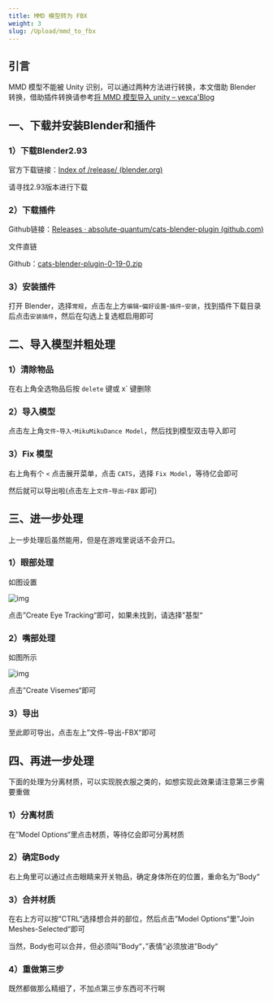 ```yaml
---
title: MMD 模型转为 FBX
weight: 3
slug: /Upload/mmd_to_fbx
---
```


## 引言

MMD 模型不能被 Unity 识别，可以通过两种方法进行转换，本文借助 Blender 转换，借助插件转换请参考[将 MMD 模型导入 unity – yexca'Blog](https://blog.yexca.net/archives/28/)

## 一、下载并安装Blender和插件

### 1）下载Blender2.93

官方下载链接：[Index of /release/ (blender.org)](https://download.blender.org/release/)

请寻找2.93版本进行下载

### 2）下载插件

Github链接：[Releases · absolute-quantum/cats-blender-plugin (github.com)](https://github.com/absolute-quantum/cats-blender-plugin/releases)

文件直链  

Github：[cats-blender-plugin-0-19-0.zip](https://github.com/absolute-quantum/cats-blender-plugin/releases/download/0.19.0/cats-blender-plugin-0-19-0.zip)  

### 3）安装插件

打开 Blender，选择`常规`，点击左上方`编辑`-`偏好设置`-`插件`-`安装`，找到插件下载目录后点击`安装插件`，然后在勾选上复选框启用即可

## 二、导入模型并粗处理

### 1）清除物品

在右上角全选物品后按 `delete` 键或 x` 键删除

### 2）导入模型

点击左上角`文件`-`导入`-`MikuMikuDance Model`，然后找到模型双击导入即可

### 3）Fix 模型

右上角有个 `<` 点击展开菜单，点击 `CATS`，选择 `Fix Model`，等待亿会即可

然后就可以导出啦(点击左上`文件`-`导出`-`FBX` 即可)

## 三、进一步处理

上一步处理后虽然能用，但是在游戏里说话不会开口。

### 1）眼部处理

如图设置

![img](https://jsd.cdn.zzko.cn/gh/yexca/picx-images-hosting@master/2022-VRChat/04-MMD2FBX/%E7%9C%BC%E9%83%A8%E8%BF%BD%E8%B8%AA.6a4bwsz8fyg0.webp)

点击”Create Eye Tracking“即可，如果未找到，请选择”基型“

### 2）嘴部处理

如图所示

![img](https://jsd.cdn.zzko.cn/gh/yexca/picx-images-hosting@master/2022-VRChat/04-MMD2FBX/%E5%98%B4%E9%83%A8%E5%8F%A3%E5%9E%8B.288ghboc1vvo.webp)

点击”Create Visemes“即可

### 3）导出

至此即可导出，点击左上”文件-导出-FBX“即可

## 四、再进一步处理

下面的处理为分离材质，可以实现脱衣服之类的，如想实现此效果请注意第三步需要重做

### 1）分离材质

在”Model Options“里点击材质，等待亿会即可分离材质

### 2）确定Body

右上角里可以通过点击眼睛来开关物品，确定身体所在的位置，重命名为”Body“

### 3）合并材质

在右上方可以按”CTRL“选择想合并的部位，然后点击”Model Options“里”Join Meshes-Selected“即可

当然，Body也可以合并，但必须叫”Body“，”表情“必须放进”Body“

### 4）重做第三步

既然都做那么精细了，不加点第三步东西可不行啊